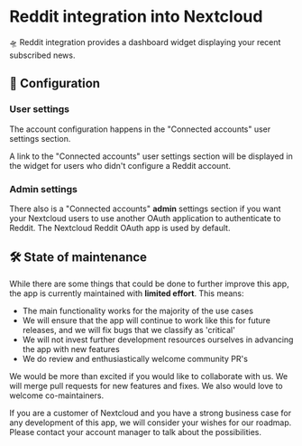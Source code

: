 # Reddit integration into Nextcloud

🛸 Reddit integration provides a dashboard widget displaying your recent subscribed news.

## 🔧 Configuration

### User settings

The account configuration happens in the "Connected accounts" user settings section.

A link to the "Connected accounts" user settings section will be displayed in the widget for users who didn't configure a Reddit account.

### Admin settings

There also is a "Connected accounts" **admin** settings section if you want your Nextcloud users to use another OAuth application to authenticate to Reddit. The Nextcloud Reddit OAuth app is used by default.

## 🛠️ State of maintenance

While there are some things that could be done to further improve this app, the app is currently maintained with **limited effort**. This means:

* The main functionality works for the majority of the use cases
* We will ensure that the app will continue to work like this for future releases, and we will fix bugs that we classify as 'critical'
* We will not invest further development resources ourselves in advancing the app with new features
* We do review and enthusiastically welcome community PR's

We would be more than excited if you would like to collaborate with us. We will merge pull requests for new features and fixes. We also would love to welcome co-maintainers.

If you are a customer of Nextcloud and you have a strong business case for any development of this app, we will consider your wishes for our roadmap. Please contact your account manager to talk about the possibilities.
